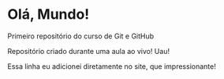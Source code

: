 # Olá, Mundo!
 Primeiro repositório do curso de Git e GitHub

Repositório criado durante uma aula ao vivo! Uau!

Essa linha eu adicionei diretamente no site, que impressionante!
